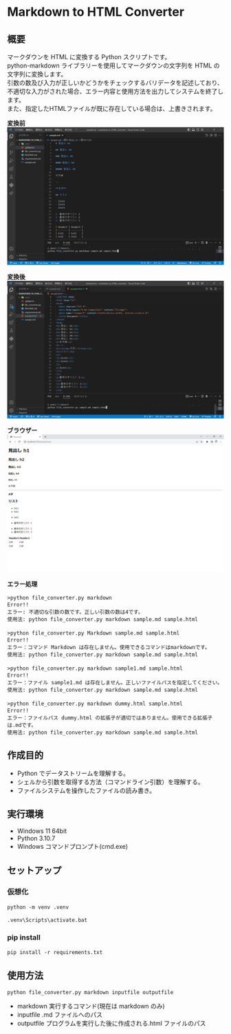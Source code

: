# Markdown to HTML Converter

## 概要

<p>
  マークダウンを HTML に変換する Python スクリプトです。
  <br>
  python-markdown ライブラリーを使用してマークダウンの文字列を HTML の文字列に変換します。
  <br>
  引数の数及び入力が正しいかどうかをチェックするバリデータを記述しており、不適切な入力がされた場合、エラー内容と使用方法を出力してシステムを終了します。
  <br>
  また、指定したHTMLファイルが既に存在している場合は、上書きされます。
</p>

**変換前**
![sample md - markdown_to_HTML_converter](./uploads//sample.md-markdown_to_HTML_converter.png)

**変換後**
![sample html - markdown_to_HTML_converter](./uploads/sample.html-markdown_to_HTML_converter.png)

**ブラウザー**
![browser-markdown_to_HTML_converter](./uploads/browser-markdown_to_HTML_converter.png)

**エラー処理**

```
>python file_converter.py markdown
Error!!
エラー: 不適切な引数の数です。正しい引数の数は4です。
使用法: python file_converter.py markdown sample.md sample.html

>python file_converter.py Markdown sample.md sample.html
Error!!
エラー：コマンド Markdown は存在しません。使用できるコマンドはmarkdownです。
使用法: python file_converter.py markdown sample.md sample.html

>python file_converter.py markdown sample1.md sample.html
Error!!
エラー：ファイル sample1.md は存在しません。正しいファイルパスを指定してください。
使用法: python file_converter.py markdown sample.md sample.html

>python file_converter.py markdown dummy.html sample.html
Error!!
エラー：ファイルパス dummy.html の拡張子が適切ではありません。使用できる拡張子は.mdです。
使用法: python file_converter.py markdown sample.md sample.html
```

## 作成目的

- Python でデータストリームを理解する。
- シェルから引数を取得する方法（コマンドライン引数）を理解する。
- ファイルシステムを操作したファイルの読み書き。

## 実行環境

- Windows 11 64bit
- Python 3.10.7
- Windows コマンドプロンプト(cmd.exe)

## セットアップ

### 仮想化

```shell
python -m venv .venv
```

```shell
.venv\Scripts\activate.bat
```

### pip install

```shell
pip install -r requirements.txt
```

## 使用方法

```shell
python file_converter.py markdown inputfile outputfile
```

- markdown 実行するコマンド(現在は markdown のみ)
- inputfile .md ファイルへのパス
- outputfile プログラムを実行した後に作成される.html ファイルのパス
